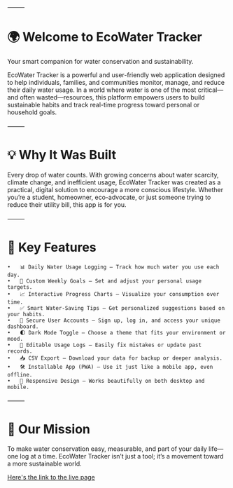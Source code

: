 ⸻

# 🌍 Welcome to EcoWater Tracker

Your smart companion for water conservation and sustainability.

EcoWater Tracker is a powerful and user-friendly web application designed to help individuals, families, and communities monitor, manage, and reduce their daily water usage. In a world where water is one of the most critical—and often wasted—resources, this platform empowers users to build sustainable habits and track real-time progress toward personal or household goals.

⸻

# 💡 Why It Was Built

Every drop of water counts. With growing concerns about water scarcity, climate change, and inefficient usage, EcoWater Tracker was created as a practical, digital solution to encourage a more conscious lifestyle. Whether you’re a student, homeowner, eco-advocate, or just someone trying to reduce their utility bill, this app is for you.

⸻

# 🚀 Key Features
	•	📊 Daily Water Usage Logging – Track how much water you use each day.
	•	🎯 Custom Weekly Goals – Set and adjust your personal usage targets.
	•	📈 Interactive Progress Charts – Visualize your consumption over time.
	•	✅ Smart Water-Saving Tips – Get personalized suggestions based on your habits.
	•	🔐 Secure User Accounts – Sign up, log in, and access your unique dashboard.
	•	🌓 Dark Mode Toggle – Choose a theme that fits your environment or mood.
	•	🧠 Editable Usage Logs – Easily fix mistakes or update past records.
	•	📥 CSV Export – Download your data for backup or deeper analysis.
	•	🛠 Installable App (PWA) – Use it just like a mobile app, even offline.
	•	📱 Responsive Design – Works beautifully on both desktop and mobile.

⸻

# 🌱 Our Mission

To make water conservation easy, measurable, and part of your daily life—one log at a time. EcoWater Tracker isn’t just a tool; it’s a movement toward a more sustainable world.


<a href="https://GreatNation111.github.io/EcoWater-Tracker-Starter/">Here's the link to the live page</a>